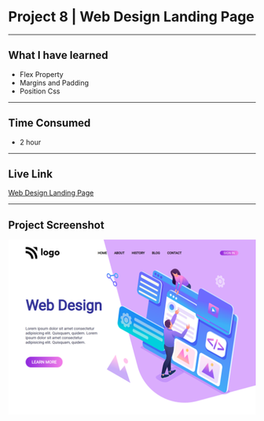 # Project 8 | Web Design Landing Page
---

## What I have learned 

- Flex Property
- Margins and Padding
- Position Css
---
## Time Consumed

- 2 hour

---
## Live Link
[Web Design Landing Page](https://project-8-by-yash.netlify.app/)

---

## Project Screenshot
![Project-8](/assignment-8.png)